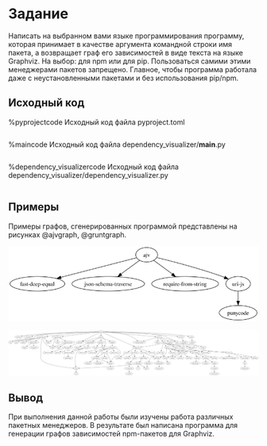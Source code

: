 # Задание
Написать на выбранном вами языке программирования программу, которая принимает в качестве аргумента командной строки имя пакета, а возвращает граф его зависимостей в виде текста на языке Graphviz. На выбор: для npm или для pip. Пользоваться самими этими менеджерами пакетов запрещено. Главное, чтобы программа работала даже с неустановленными пакетами и без использования pip/npm.

## Исходный код
%pyprojectcode Исходный код файла pyproject.toml

```python ./dependency_visualizer/pyproject.toml
```

%maincode Исходный код файла dependency_visualizer/__main__.py

```python ./dependency_visualizer/dependency_visualizer/__main__.py
```

%dependency_visualizercode Исходный код файла dependency_visualizer/dependency_visualizer.py


```python ./dependency_visualizer/dependency_visualizer/dependency_visualizer.py
```

## Примеры

Примеры графов, сгенерированных программой представлены на рисунках @ajvgraph, @gruntgraph.

![](ajv.png "%ajvgraph Граф зависимостей пакета ajv")

![](grunt.png "%gruntgraph Граф зависимостей пакета grunt")

## Вывод

При выполнения данной работы были изучены работа различных пакетных менеджеров. В результате был написана программа для генерации графов зависимостей npm-пакетов для Graphviz.
